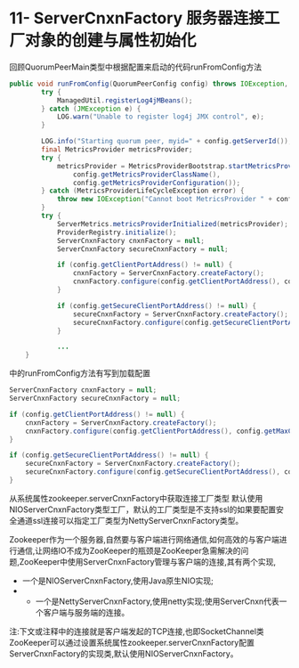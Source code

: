 

# 11- ServerCnxnFactory 服务器连接工厂对象的创建与属性初始化
回顾QuorumPeerMain类型中根据配置来启动的代码runFromConfig方法

```java
public void runFromConfig(QuorumPeerConfig config) throws IOException, AdminServerException {
        try {
            ManagedUtil.registerLog4jMBeans();
        } catch (JMException e) {
            LOG.warn("Unable to register log4j JMX control", e);
        }

        LOG.info("Starting quorum peer, myid=" + config.getServerId());
        final MetricsProvider metricsProvider;
        try {
            metricsProvider = MetricsProviderBootstrap.startMetricsProvider(
                config.getMetricsProviderClassName(),
                config.getMetricsProviderConfiguration());
        } catch (MetricsProviderLifeCycleException error) {
            throw new IOException("Cannot boot MetricsProvider " + config.getMetricsProviderClassName(), error);
        }
        try {
            ServerMetrics.metricsProviderInitialized(metricsProvider);
            ProviderRegistry.initialize();
            ServerCnxnFactory cnxnFactory = null;
            ServerCnxnFactory secureCnxnFactory = null;

            if (config.getClientPortAddress() != null) {
                cnxnFactory = ServerCnxnFactory.createFactory();
                cnxnFactory.configure(config.getClientPortAddress(), config.getMaxClientCnxns(), config.getClientPortListenBacklog(), false);
            }

            if (config.getSecureClientPortAddress() != null) {
                secureCnxnFactory = ServerCnxnFactory.createFactory();
                secureCnxnFactory.configure(config.getSecureClientPortAddress(), config.getMaxClientCnxns(), config.getClientPortListenBacklog(), true);
            }

            ...
    }
```

中的runFromConfig方法有写到加载配置
```java
ServerCnxnFactory cnxnFactory = null;
ServerCnxnFactory secureCnxnFactory = null;

if (config.getClientPortAddress() != null) {
    cnxnFactory = ServerCnxnFactory.createFactory();
    cnxnFactory.configure(config.getClientPortAddress(), config.getMaxClientCnxns(), config.getClientPortListenBacklog(), false);
}

if (config.getSecureClientPortAddress() != null) {
    secureCnxnFactory = ServerCnxnFactory.createFactory();
    secureCnxnFactory.configure(config.getSecureClientPortAddress(), config.getMaxClientCnxns(), config.getClientPortListenBacklog(), true);
}
```

从系统属性zookeeper.serverCnxnFactory中获取连接工厂类型  默认使用NIOServerCnxnFactory类型工厂，默认的工厂类型是不支持ssl的如果要配置安全通道ssl连接可以指定工厂类型为NettyServerCnxnFactory类型。


Zookeeper作为一个服务器,自然要与客户端进行网络通信,如何高效的与客户端进行通信,让网络IO不成为ZooKeeper的瓶颈是ZooKeeper急需解决的问题,ZooKeeper中使用ServerCnxnFactory管理与客户端的连接,其有两个实现,
- 一个是NIOServerCnxnFactory,使用Java原生NIO实现;
- - 一个是NettyServerCnxnFactory,使用netty实现;使用ServerCnxn代表一个客户端与服务端的连接。

注:下文或注释中的连接就是客户端发起的TCP连接,也即SocketChannel类 
ZooKeeper可以通过设置系统属性zookeeper.serverCnxnFactory配置ServerCnxnFactory的实现类,默认使用NIOServerCnxnFactory。



